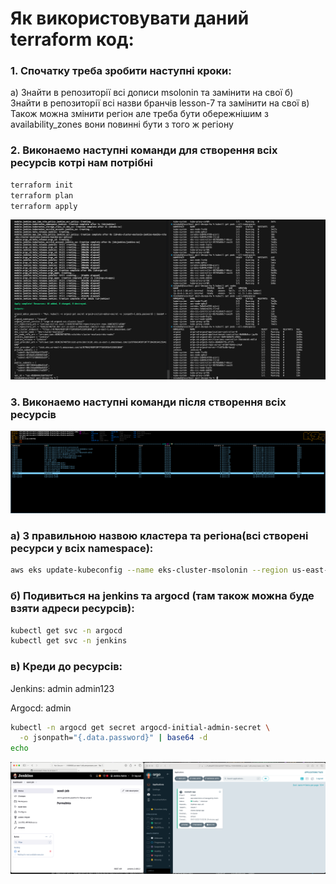 # Як використовувати даний terraform код:

### 1. Спочатку треба зробити наступні кроки:

а) Знайти в репозиторії всі дописи msolonin та замінити на свої
б) Знайти в репозиторії всі назви бранчів lesson-7 та замінити на свої
в) Також можна змінити регіон але треба бути обережнішим з availability_zones вони повинні бути з того ж регіону

### 2. Виконаемо наступні команди для створення всіх ресурсів котрі нам потрібні

```bash
terraform init
terraform plan
terraform apply
```

![created.png](pics/created.png)

### 3. Виконаемо наступні команди після створення всіх ресурсів

![resourse.png](pics/resourse.png)

### а) З правильною назвою кластера та регіона(всі створені ресурси у всіх namespace):

```bash
aws eks update-kubeconfig --name eks-cluster-msolonin --region us-east-1
```

### б) Подивиться на jenkins та argocd (там також можна буде взяти адреси ресурсів):

```bash
kubectl get svc -n argocd
kubectl get svc -n jenkins
```

### в) Креди до ресурсів:

Jenkins:
admin
admin123

Argocd:
admin

```bash
kubectl -n argocd get secret argocd-initial-admin-secret \
  -o jsonpath="{.data.password}" | base64 -d
echo
```

![ui_out.png](pics/ui_out.png)
